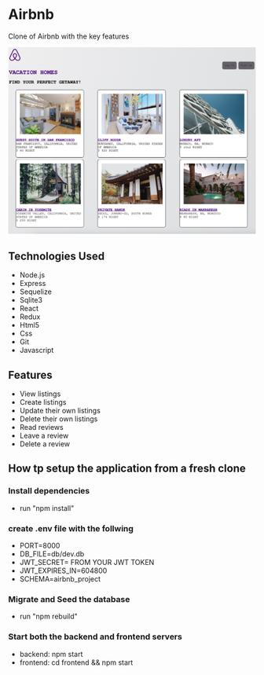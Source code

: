 # Airbnb

Clone of Airbnb with the key features

![overview](overview.png)

## Technologies Used
- Node.js
- Express
- Sequelize
- Sqlite3
- React
- Redux
- Html5
- Css
- Git
- Javascript

## Features
- View listings
- Create listings
- Update their own listings
- Delete their own listings
- Read reviews
- Leave a review
- Delete a review

## How tp setup the application from a fresh clone

### Install dependencies
- run "npm install"

### create .env file with the follwing
- PORT=8000
- DB_FILE=db/dev.db
- JWT_SECRET= FROM YOUR JWT TOKEN
- JWT_EXPIRES_IN=604800
- SCHEMA=airbnb_project

### Migrate and Seed the database
- run "npm rebuild"

### Start both the backend and frontend servers
- backend: npm start
- frontend: cd frontend && npm start